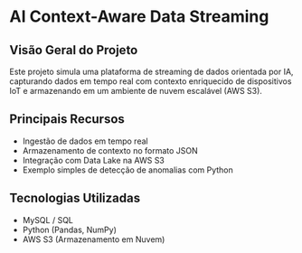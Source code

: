 
# AI Context-Aware Data Streaming

## Visão Geral do Projeto
Este projeto simula uma plataforma de streaming de dados orientada por IA, capturando dados em tempo real com contexto enriquecido de dispositivos IoT e armazenando em um ambiente de nuvem escalável (AWS S3).

## Principais Recursos
- Ingestão de dados em tempo real
- Armazenamento de contexto no formato JSON
- Integração com Data Lake na AWS S3
- Exemplo simples de detecção de anomalias com Python

## Tecnologias Utilizadas
- MySQL / SQL
- Python (Pandas, NumPy)
- AWS S3 (Armazenamento em Nuvem)
